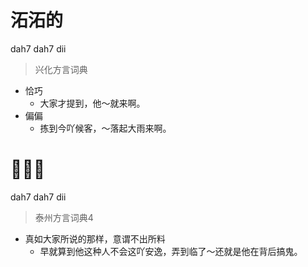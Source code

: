 # 沰沰的
dah7 dah7 dii
> 兴化方言词典
- 恰巧
  - 大家才提到，他～就来啊。
- 偏偏
  - 拣到今吖候客，～落起大雨来啊。

# 𠹥𠹥的
dah7 dah7 dii
> 泰州方言词典4
- 真如大家所说的那样，意谓不出所料
  - 早就算到他这种人不会这吖安逸，弄到临了～还就是他在背后搞鬼。
